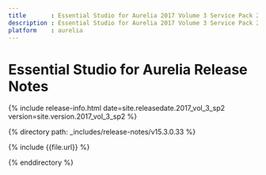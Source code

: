 ```yaml
---
title		: Essential Studio for Aurelia 2017 Volume 3 Service Pack 2 Release Notes
description : Essential Studio for Aurelia 2017 Volume 3 Service Pack 2 Release Notes
platform	: aurelia
---
```


# Essential Studio for Aurelia Release Notes

{% include release-info.html date=site.releasedate.2017_vol_3_sp2 version=site.version.2017_vol_3_sp2 %} 

{% directory path: _includes/release-notes/v15.3.0.33  %}

{% include {{file.url}} %}

{% enddirectory %}